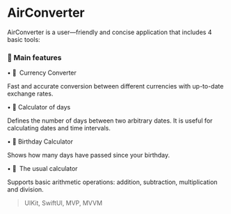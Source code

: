 # AirConverter

AirConverter is a user—friendly and concise application that includes 4 basic tools:

### 📱 Main features
	
 • 💱 Currency Converter
 
Fast and accurate conversion between different currencies with up-to-date exchange rates.
	
 • 📅 Calculator of days

Defines the number of days between two arbitrary dates. It is useful for calculating dates and time intervals.
	
 • 🎂 Birthday Calculator

Shows how many days have passed since your birthday.
	
 • 🧮 The usual calculator

Supports basic arithmetic operations: addition, subtraction, multiplication and division.

> UIKit, SwiftUI, MVP, MVVM
